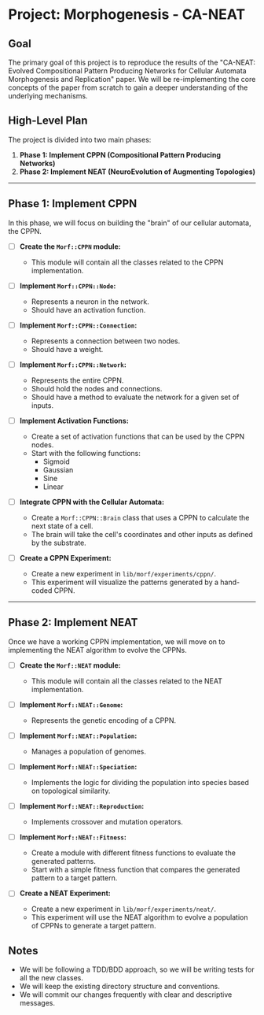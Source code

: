# Project: Morphogenesis - CA-NEAT

## Goal

The primary goal of this project is to reproduce the results of the "CA-NEAT: Evolved
Compositional Pattern Producing Networks for Cellular Automata Morphogenesis and Replication" paper.
We will be re-implementing the core concepts of the paper from scratch to gain a deeper
understanding of the underlying mechanisms.

## High-Level Plan

The project is divided into two main phases:

1.  **Phase 1: Implement CPPN (Compositional Pattern Producing Networks)**
2.  **Phase 2: Implement NEAT (NeuroEvolution of Augmenting Topologies)**

---

## Phase 1: Implement CPPN

In this phase, we will focus on building the "brain" of our cellular automata, the CPPN.

- [ ] **Create the `Morf::CPPN` module:**
  - This module will contain all the classes related to the CPPN implementation.

- [ ] **Implement `Morf::CPPN::Node`:**
  - Represents a neuron in the network.
  - Should have an activation function.

- [ ] **Implement `Morf::CPPN::Connection`:**
  - Represents a connection between two nodes.
  - Should have a weight.

- [ ] **Implement `Morf::CPPN::Network`:**
  - Represents the entire CPPN.
  - Should hold the nodes and connections.
  - Should have a method to evaluate the network for a given set of inputs.

- [ ] **Implement Activation Functions:**
  - Create a set of activation functions that can be used by the CPPN nodes.
  - Start with the following functions:
    - Sigmoid
    - Gaussian
    - Sine
    - Linear

- [ ] **Integrate CPPN with the Cellular Automata:**
  - Create a `Morf::CPPN::Brain` class that uses a CPPN to calculate the next state of a cell.
  - The brain will take the cell's coordinates and other inputs as defined by the substrate.

- [ ] **Create a CPPN Experiment:**
  - Create a new experiment in `lib/morf/experiments/cppn/`.
  - This experiment will visualize the patterns generated by a hand-coded CPPN.

---

## Phase 2: Implement NEAT

Once we have a working CPPN implementation, we will move on to implementing the NEAT algorithm to
evolve the CPPNs.

- [ ] **Create the `Morf::NEAT` module:**
  - This module will contain all the classes related to the NEAT implementation.

- [ ] **Implement `Morf::NEAT::Genome`:**
  - Represents the genetic encoding of a CPPN.

- [ ] **Implement `Morf::NEAT::Population`:**
  - Manages a population of genomes.

- [ ] **Implement `Morf::NEAT::Speciation`:**
  - Implements the logic for dividing the population into species based on topological similarity.

- [ ] **Implement `Morf::NEAT::Reproduction`:**
  - Implements crossover and mutation operators.

- [ ] **Implement `Morf::NEAT::Fitness`:**
  - Create a module with different fitness functions to evaluate the generated patterns.
  - Start with a simple fitness function that compares the generated pattern to a target pattern.

- [ ] **Create a NEAT Experiment:**
  - Create a new experiment in `lib/morf/experiments/neat/`.
  - This experiment will use the NEAT algorithm to evolve a population of CPPNs to generate a
    target pattern.

## Notes

- We will be following a TDD/BDD approach, so we will be writing tests for all the new classes.
- We will keep the existing directory structure and conventions.
- We will commit our changes frequently with clear and descriptive messages.
